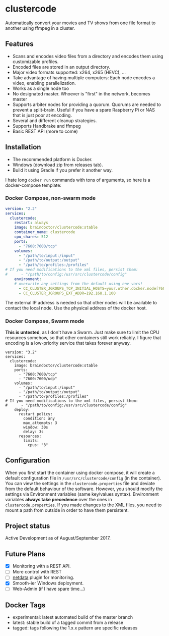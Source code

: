 # clustercode

Automatically convert your movies and TV shows from one file format to another using ffmpeg in a cluster.

## Features

* Scans and encodes video files from a directory and encodes them using customizable profiles.
* Encoded files are stored in an output directory.
* Major video formats supported: x264, x265 (HEVC), ...
* Take advantage of having multiple computers: Each node encodes a video, enabling parallelization.
* Works as a single node too
* No designated master. Whoever is "first" in the network, becomes master
* Supports arbiter nodes for providing a quorum. Quorums are needed to prevent a split-brain. Useful if you
have a spare Raspberry Pi or NAS that is just poor at encoding.
* Several and different cleanup strategies.
* Supports Handbrake and ffmpeg
* Basic REST API (more to come)

## Installation

* The recommended platform is Docker.
* Windows (download zip from releases tab).
* Build it using Gradle if you prefer it another way.

I hate long `docker run` commands with tons of arguments, so here is a docker-compose template:

### Docker Compose, non-swarm mode

```yaml
version: "2.2"
services:
  clustercode:
    restart: always
    image: braindoctor/clustercode:stable
    container_name: clustercode
    cpu_shares: 512
    ports:
      - "7600:7600/tcp"
    volumes:
      - "/path/to/input:/input"
      - "/path/to/output:/output"
      - "/path/to/profiles:/profiles"
# If you need modifications to the xml files, persist them:
#      - "/path/to/config:/usr/src/clustercode/config"
    environment:
    # overwrite any settings from the default using env vars!
      - CC_CLUSTER_JGROUPS_TCP_INITIAL_HOSTS=your.other.docker.node[7600],another.one[7600]
      - CC_CLUSTER_JGROUPS_EXT_ADDR=192.168.1.100
```
The external IP address is needed so that other nodes will be available to
contact the local node. Use the physical address of the docker host.

### Docker Compose, Swarm mode

**This is untested**, as I don't have a Swarm. Just make sure to limit the CPU
resources somehow, so that other containers still work reliably. I figure that
encoding is a low-priority service that takes forever anyway.
```
version: "3.2"
services:
  clustercode:
    image: braindoctor/clustercode:stable
    ports:
      - "7600:7600/tcp"
      - "7600:7600/udp"
    volumes:
      - "/path/to/input:/input"
      - "/path/to/output:/output"
      - "/path/to/profiles:/profiles"
# If you need modifications to the xml files, persist them:
#      - "/path/to/config:/usr/src/clustercode/config"
    deploy:
      restart_policy:
        condition: any
        max_attempts: 3
        window: 30s
        delay: 3s
      resources:
        limits:
          cpus: "3"
```

## Configuration

When you first start the container using docker compose, it will create a default configuration
file in `/usr/src/clustercode/config` (in the container). You can view the settings in the
`clustercode.properties` file and deviate from the default behaviour of the software. However, you should
modify the settings via Environment variables (same key/values syntax). Environment variables **always take precedence**
over the ones in `clustercode.properties`. If you made changes to the XML files, you need to mount a path from outside
in order to have them persistent.

## Project status

Active Development as of August/September 2017.

## Future Plans

- [x] Monitoring with a REST API.
- [ ] More control with REST
- [ ] [netdata](https://my-netdata.io/) plugin for monitoring.
- [x] Smooth-ier Windows deployment.
- [ ] Web-Admin (if I have spare time...)

## Docker Tags

* experimental: latest automated build of the master branch
* latest: stable build of a tagged commit from a release
* tagged: tags following the 1.x.x pattern are specific releases